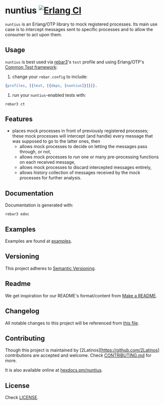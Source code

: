 # nuntius [![Erlang CI][ci-img]][ci]

[ci]: https://github.com/2Latinos/nuntius
[ci-img]: https://github.com/2Latinos/nuntius/workflows/erlang/badge.svg

`nuntius` is an Erlang/OTP library to mock registered processes. Its main use case is to intercept
messages sent to specific processes and to allow the consumer to act upon them.

## Usage

`nuntius` is best used via [rebar3](https://rebar3.org/)'s `test` profile and using Erlang/OTP's
[Common Test framework](https://www.erlang.org/doc/man/common_test.html):

1. change your `rebar.config` to include:

```erlang
{profiles, [{test, [{deps, [nuntius]}]}]}.
```

1. run your `nuntius`-enabled tests with:

```shell
rebar3 ct
```

## Features

* places mock processes in front of previously registered processes; these mock processes will
intercept (and handle) every message that was supposed to go to the latter ones, then
  * allows mock processes to decide on letting the messages pass through, or not,
  * allows mock processes to run one or many pre-processing functions on each received message,
  * allows mock processes to discard intercepted messages entirely,
  * allows history collection of messages received by the mock processes for further analysis.

## Documentation

Documentation is generated with:

```shell
rebar3 edoc
```

## Examples

Examples are found at [examples](examples).

## Versioning

This project adheres to [Semantic Versioning](https://semver.org/spec/v2.0.0.html).

## Readme

We get inspiration for our README's format/content from
[Make a README](https://www.makeareadme.com/).

## Changelog

All notable changes to this project will be referenced from [this file](CHANGELOG.md).

## Contributing

Though this project is maintained by [2Latinos][https://github.com/2Latinos] contributions are
accepted and welcome. Check [CONTRIBUTING.md](CONTRIBUTING.md) for more.

It is also available online at [hexdocs.pm/nuntius](https://hexdocs.pm/nuntius/).

## License

Check [LICENSE](LICENSE).
